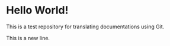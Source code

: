 # Hello World!

This is a test repository for translating documentations using Git.

This is a new line.
